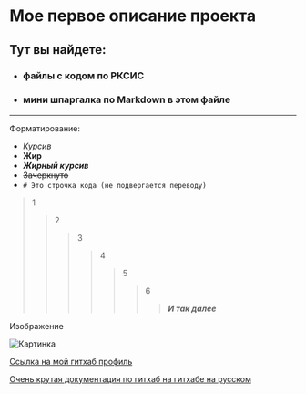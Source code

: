 # Мое первое описание проекта
## Тут вы найдете:
* ### файлы с кодом по РКСИС
* ### мини шпаргалка по Markdown в этом файле

---

Форматирование:
* *Курсив*
* **Жир**
* ***Жирный курсив***
* ~~Зачеркнуто~~
* `# Это строчка кода (не подвергается переводу)`


> 1
>> 2
>>> 3
>>>> 4
>>>>> 5
>>>>>> 6
>>>>>>> ***И так далее***

Изображение

![Картинка](https://mdg.imgix.net/assets/images/shiprock.jpg?auto=format&fit=clip&q=40&w=1080)

[Ссылка на мой гитхаб профиль](https://github.com/TronSkiviRu)

[Очень крутая документация по гитхаб на гитхабе на русском](https://github.com/cyberspacedk/Git-commands)

